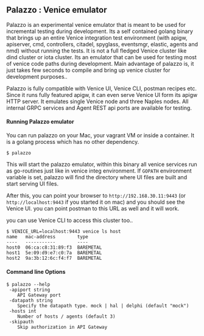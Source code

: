 ## Palazzo : Venice emulator

Palazzo is an experimental venice emulator that is meant to be used for incremental testing during development.
Its a self contained golang binary that brings up an entire Venice integration test environment (with apigw, apiserver, cmd, controllers, citadel, spyglass, eventsmgr, elastic, agents and nmd) without running the tests. It is not a full fledged Venice cluster like dind cluster or iota cluster. Its an emulator that can be used for testing most of venice code paths during development. Main advantage of palazzo is, it just takes few seconds to compile and bring up venice cluster for development purposes..

Palazzo is fully compatible with Venice UI, Venice CLI, postman recipes etc. Since it runs fully featured apigw, it can even serve Venice UI form its apigw HTTP server. It emulates single Venice node and three Naples nodes. All internal GRPC services and Agent REST api ports are available for testing.

#### Running Palazzo emulator

You can run palazzo on your Mac, your vagrant VM or inside a container. It is a golang process which has no other dependency.

```
$ palazzo
```

This will start the palazzo emulator, within this binary all venice services run as go-routines just like in venice integ environment. If `GOPATH` environment variable is set, palazzo will find the directory where UI files are built and start serving UI files.

After this, you can point your browser to `http://192.168.30.11:9443` (or `http://localhost:9443` if you started it on mac) and you should see the Venice UI. you can point postman to this URL as well and it will work.

you can use Venice CLI to access this cluster too..

```
$ VENICE_URL=localhost:9443 venice ls host
name   mac-address        type       
----   -----------        ----       
host0  06:ca:c8:31:89:f3  BAREMETAL  
host1  5e:09:d9:e7:c0:7a  BAREMETAL  
host2  9a:3b:12:6c:f4:f7  BAREMETAL  
```

#### Command line Options

```
$ palazzo --help
 -apiport string
    API Gateway port
 -datapath string
    Specify the datapath type. mock | hal | delphi (default "mock")
 -hosts int
   	Number of hosts / agents (default 3)
 -skipauth
  	Skip authorization in API Gateway
```
